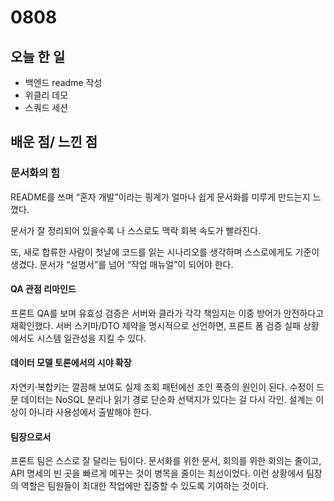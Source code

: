 # 0808
## 오늘 한 일
- 백엔드 readme 작성
- 위클리 데모
- 스쿼드 세션
    


## 배운 점/ 느낀 점

### 문서화의 힘

README를 쓰며 “혼자 개발”이라는 핑계가 얼마나 쉽게 문서화를 미루게 만드는지 느꼈다. 

문서가 잘 정리되어 있을수록 나 스스로도 맥락 회복 속도가 빨라진다.

또, 새로 합류한 사람이 첫날에 코드를 읽는 시나리오를 생각하며 스스로에게도 기준이 생겼다. 문서가 “설명서”를 넘어 “작업 매뉴얼”이 되어야 한다. 



#### QA 관점 리마인드
프론트 QA를 보며 유효성 검증은 서버와 클라가 각각 책임지는 이중 방어가 안전하다고 재확인했다. 서버 스키마/DTO 제약을 명시적으로 선언하면, 프론트 폼 검증 실패 상황에서도 시스템 일관성을 지킬 수 있다.

#### 데이터 모델 토론에서의 시야 확장
자연키·복합키는 깔끔해 보여도 실제 조회 패턴에선 조인 폭증의 원인이 된다. 수정이 드문 데이터는 NoSQL 분리나 읽기 경로 단순화 선택지가 있다는 걸 다시 각인. 설계는 이상이 아니라 사용성에서 출발해야 한다.

#### 팀장으로서
프론트 팀은 스스로 잘 달리는 팀이다.
문서화를 위한 문서, 회의를 위한 회의는 줄이고, API 명세의 빈 곳을 빠르게 메꾸는 것이 병목을 줄이는 최선이었다. 
이런 상황에서 팀장의 역할은 팀원들이 최대한 작업에만 집중할 수 있도록 기여하는 것이다.
